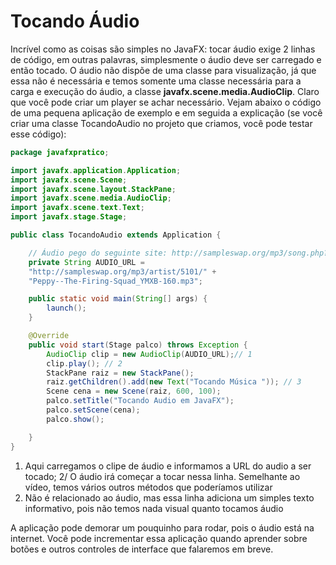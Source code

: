 # Tocando Áudio

Incrível como as coisas são simples no JavaFX: tocar áudio exige 2 linhas de código, em outras palavras, simplesmente o áudio deve ser carregado e então tocado. O áudio não dispõe de uma classe para visualização, já que essa não é necessária e temos somente uma classe necessária para a carga e execução do áudio, a classe **javafx.scene.media.AudioClip**. Claro que você pode criar um player se achar necessário. Vejam abaixo o código de uma pequena aplicação de exemplo e em seguida a explicação (se você criar uma classe TocandoAudio no projeto que criamos, você pode testar esse código):

```java
package javafxpratico;

import javafx.application.Application;
import javafx.scene.Scene;
import javafx.scene.layout.StackPane;
import javafx.scene.media.AudioClip;
import javafx.scene.text.Text;
import javafx.stage.Stage;

public class TocandoAudio extends Application {

	// Áudio pego do seguinte site: http://sampleswap.org/mp3/song.php?id=105
	private String AUDIO_URL = 
	"http://sampleswap.org/mp3/artist/5101/" + 
	"Peppy--The-Firing-Squad_YMXB-160.mp3";

	public static void main(String[] args) {
		launch();
	}

	@Override
	public void start(Stage palco) throws Exception {
		AudioClip clip = new AudioClip(AUDIO_URL);// 1
		clip.play(); // 2
		StackPane raiz = new StackPane();
		raiz.getChildren().add(new Text("Tocando Música ")); // 3
		Scene cena = new Scene(raiz, 600, 100);
		palco.setTitle("Tocando Audio em JavaFX");
		palco.setScene(cena);
		palco.show();

	}
}
```
1. Aqui carregamos o clipe de áudio e informamos a URL do audio a ser tocado;
2/ O áudio irá começar a tocar nessa linha. Semelhante ao vídeo, temos vários outros métodos que poderíamos utilizar
3. Não é relacionado ao áudio, mas essa linha adiciona um simples texto informativo, pois não temos nada visual quanto tocamos áudio

A aplicação pode demorar um pouquinho para rodar, pois o áudio está na internet. Você pode incrementar essa aplicação quando aprender sobre botões e outros controles de interface que falaremos em breve.